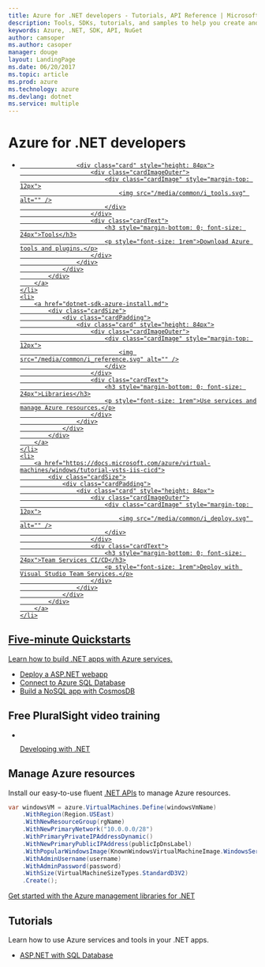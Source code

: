```yaml
---
title: Azure for .NET developers - Tutorials, API Reference | Microsoft Docs
description: Tools, SDKs, tutorials, and samples to help you create and deploy .NET apps to Azure.
keywords: Azure, .NET, SDK, API, NuGet
author: camsoper
ms.author: casoper
manager: douge
layout: LandingPage
ms.date: 06/20/2017
ms.topic: article
ms.prod: azure
ms.technology: azure
ms.devlang: dotnet
ms.service: multiple
---
```


# Azure for .NET developers

<ul class="cardsY panelContent">
    <li>
        <a href="dotnet-tools.md">
            <div class="cardSize">
                <div class="cardPadding">

                    <div class="card" style="height: 84px">
                        <div class="cardImageOuter">
                            <div class="cardImage" style="margin-top: 12px">
                                <img src="/media/common/i_tools.svg" alt="" />
                            </div>
                        </div>
                        <div class="cardText">
                            <h3 style="margin-bottom: 0; font-size: 24px">Tools</h3>
                            <p style="font-size: 1rem">Download Azure tools and plugins.</p>
                        </div>
                    </div>
                </div>
            </div>
        </a>
    </li>
    <li>
        <a href="dotnet-sdk-azure-install.md">
            <div class="cardSize">
                <div class="cardPadding">
                    <div class="card" style="height: 84px">
                        <div class="cardImageOuter">
                            <div class="cardImage" style="margin-top: 12px">
                                <img src="/media/common/i_reference.svg" alt="" />
                            </div>
                        </div>
                        <div class="cardText">
                            <h3 style="margin-bottom: 0; font-size: 24px">Libraries</h3>
                            <p style="font-size: 1rem">Use services and manage Azure resources.</p>
                        </div>
                    </div>
                </div>
            </div>
        </a>
    </li>
    <li>
        <a href="https://docs.microsoft.com/azure/virtual-machines/windows/tutorial-vsts-iis-cicd">
            <div class="cardSize">
                <div class="cardPadding">
                    <div class="card" style="height: 84px">
                        <div class="cardImageOuter">
                            <div class="cardImage" style="margin-top: 12px">
                                <img src="/media/common/i_deploy.svg" alt="" />
                            </div>
                        </div>
                        <div class="cardText">
                            <h3 style="margin-bottom: 0; font-size: 24px">Team Services CI/CD</h3>
                            <p style="font-size: 1rem">Deploy with Visual Studio Team Services.</p>
                        </div>
                    </div>
                </div>
            </div>
        </a>
    </li>
</ul>

## Five-minute Quickstarts

Learn how to build .NET apps with Azure services.

* [Deploy a ASP.NET webapp](/azure/app-service-web/app-service-web-get-started-dotnet)
* [Connect to Azure SQL Database](/azure/sql-database/sql-database-connect-query-dotnet)
* [Build a NoSQL app with CosmosDB](/azure/cosmos-db/documentdb-dotnet-application)

## Free PluralSight video training

<ul class="panelContent cardsW">
   <li>
      <div class="cardSize">
         <div class="cardPadding">
            <div class="card">
               <div class="cardImageOuter">
                  <div class="cardImage">
                     <a href="https://www.pluralsight.com/courses/developing-dotnet-microsoft-azure-getting-started?twoid=d6abac77-7dcc-4d33-9e03-f85e78989f02" data-linktype="external">
                     <img alt="" src="https://docs.microsoft.com/azure/app-service-web/media/index/video-training-dotnet.png" data-linktype="external"></a>
                  </div>
               </div>
               <div class="cardText">
                  <p>
                     <a href="https://www.pluralsight.com/courses/developing-dotnet-microsoft-azure-getting-started?twoid=d6abac77-7dcc-4d33-9e03-f85e78989f02" data-linktype="external">Developing with .NET</a>
                  </p>
               </div>
            </div>
         </div>
      </div>
   </li>
</ul>

## Manage Azure resources

Install our easy-to-use fluent [.NET APIs](dotnet-sdk-azure-install.md) to manage Azure resources. 

```csharp
var windowsVM = azure.VirtualMachines.Define(windowsVmName)
    .WithRegion(Region.USEast)
    .WithNewResourceGroup(rgName)
    .WithNewPrimaryNetwork("10.0.0.0/28")
    .WithPrimaryPrivateIPAddressDynamic()
    .WithNewPrimaryPublicIPAddress(publicIpDnsLabel)
    .WithPopularWindowsImage(KnownWindowsVirtualMachineImage.WindowsServer2012R2Datacenter)
    .WithAdminUsername(username)
    .WithAdminPassword(password)
    .WithSize(VirtualMachineSizeTypes.StandardD3V2)
    .Create();
 ```

[Get started with the Azure management libraries for .NET](dotnet-sdk-azure-get-started.md)


## Tutorials

Learn how to use Azure services and tools in your .NET apps.

* [ASP.NET with SQL Database](/azure/app-service-web/app-service-web-tutorial-dotnet-sqldatabase)
